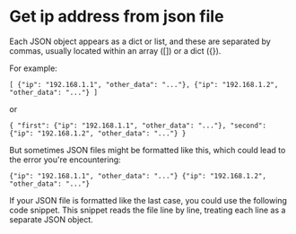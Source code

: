# Get ip address from json file

Each JSON object appears as a dict or list, and these are separated by commas, usually located within an array ([]) or a dict ({}).

For example:

`[
  {"ip": "192.168.1.1", "other_data": "..."},
  {"ip": "192.168.1.2", "other_data": "..."}
]`

or

`{
  "first": {"ip": "192.168.1.1", "other_data": "..."},
  "second": {"ip": "192.168.1.2", "other_data": "..."}
}`

But sometimes JSON files might be formatted like this, which could lead to the error you're encountering:

`{"ip": "192.168.1.1", "other_data": "..."}
{"ip": "192.168.1.2", "other_data": "..."}`

If your JSON file is formatted like the last case, you could use the following code snippet. This snippet reads the file line by line, treating each line as a separate JSON object.

